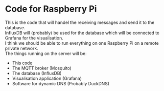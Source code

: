 # Code for Raspberry Pi
This is the code that will handel the receiving messages and send it to the database.  
InfluxDB will (probably) be used for the database which will be connected to Grafana for the visualisation.  
I think we should be able to run everything on one Raspberry Pi on a remote private network.  
The things running on the server will be:
* This code
* The MQTT broker (Mosquito)
* The database (InfluxDB)
* Visualisation application (Grafana)
* Software for dynamic DNS (Probably DuckDNS)
